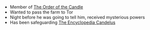 - Member of [The Order of the Candle](Components/The%20Order%20of%20the%20Candle.md)
- Wanted to pass the farm to Tor
- Night before he was going to tell him, received mysterious powers
- Has been safeguarding [The Encyclopedia Candelus](Components/The%20Encyclopedia%20Candelus.md)